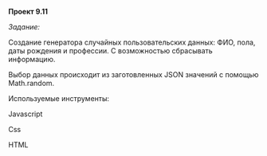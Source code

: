**Проект 9.11**

*Задание:*

Создание генератора случайных пользовательских данных: ФИО, пола, даты рождения и профессии. С возможностью сбрасывать информацию.

Выбор данных происходит из заготовленных JSON значений с помощью Math.random.

Используемые инструменты:

Javascript

Css

HTML
